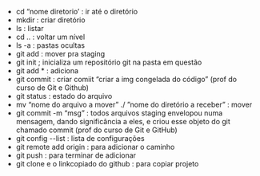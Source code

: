 - cd “nome diretorio’ : ir até o diretório
- mkdir : criar diretório
- ls : listar
- cd .. : voltar um nível
- ls -a : pastas ocultas
- git add : mover pra staging
- git init ; inicializa um repositório git na pasta em questão
- git add * : adiciona
- git commit : criar comiit  “criar a img congelada do código” (prof do curso de Git e Github)
- git status : estado do arquivo
- mv “nome do arquivo a mover” ./ ”nome do diretório a receber” : mover
- git commit -m “msg” : todos arquivos staging envelopou numa mensagem, dando significância a eles, e criou esse objeto do git chamado commit (prof do curso de Git e GitHub)
- git config --list : lista de configurações
- git remote add origin : para adicionar o caminho
- git push : para terminar de adicionar
- git clone e o linkcopiado do github : para copiar projeto